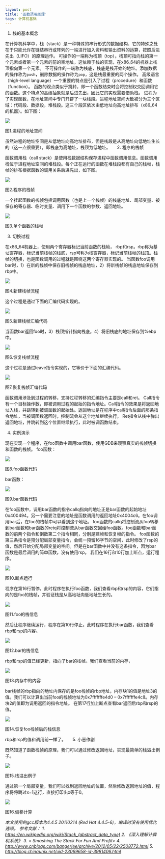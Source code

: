 ```yaml
---
layout: post
title: '函数调用原理'
tags: 计算机基础
---
```



1.   栈的基本概念

在计算机科学中，栈（stack）是一种特殊的串行形式的数据结构，它的特殊之处在于只能允许在链结串行或阵列的一端进行加入资料和输出资料的运算，按照后进先出（LIFO）的原理运作。
可操作的一端称为栈顶（top），栈顶可指向栈的第一个元素或者第一个元素的前的空地址，这依赖于栈的实现，在x86_64的机器上栈顶指向第一个元素。
不可操作的一端称为栈底，栈底是栈开始的地址。添加数据的操作称为`push`，删除数据的操作称为`pop`，这是栈最重要的两个操作。
高级语言（high-level language）一个重要的特点是引入了过程（procedure）和函数（function）。
函数的观点类似于跳转，即一个函数结束时会将控制权交回调用它的函数。这个特点的高级抽象就是后进先出，因此它的实现需要借助栈。
进程为了实现函数，在地址空间中专门开辟了一块栈段。进程地址空间大致被分为三个区域：代码段、数据段，堆栈段。这三个段区依次由低地址向高地址排布（x86_64的机器）。如下图：

![]({{site.baseurl}}/img/20160901-1.png)

图1.进程的地址空间

虽然进程的地址空间是从低地址向高地址排布，但是栈段是从高地址向低地址生长的（这一点很重要），即栈底为高地址，栈顶为低地址。
 
2.   程序的栈帧

函数调用栈（call stack）是使用栈数据结构保存进程中函数调用信息。函数调用栈位于进程地址空间的堆栈段。每个正在运行的函数在堆栈段都有自己的栈帧，栈帧的排布根据函数的调用关系后进先出，如下图。
 
![]({{site.baseurl}}/img/20160901-2.png)

图2.程序的栈帧

一个挂起函数的栈帧包括调用函数（也是上一个栈帧）的栈底地址、局部变量、被保存的寄存器、临时变量、调用下一个函数的参数、返回地址。
 
![]({{site.baseurl}}/img/20160901-3.png)

图3.单个函数的栈帧

3.   切换过程

在x86_64机器上，使用两个寄存器标记当前函数的栈帧， rbp和rsp。rbp称为基址寄存器，标记当前栈帧的栈底，rsp可称为栈寄存器，标记当前栈帧的栈顶。栈帧的切换，也是函数调用的过程就是围绕这两个寄存器实现的。
当函数foo调用bar时，1）在新的栈帧中保存旧栈帧的栈底地址，2）将新栈帧的栈底地址保存到rbp中。
 
![]({{site.baseurl}}/img/20160901-4.png)

图4.新建栈帧流程

这个过程是通过下面的汇编代码实现的。
 
![]({{site.baseurl}}/img/20160901-5.png)

图5.新建栈帧汇编代码

当函数bar返回foo时，3）栈顶指针指向栈底，4）将旧栈底的地址保存到%ebp中。

![]({{site.baseurl}}/img/20160901-6.png)

图6.恢复栈帧流程

这个过程是通过leave指令实现的，它等价于下面的汇编代码。

![]({{site.baseurl}}/img/20160901-7.png)

图7.恢复栈帧汇编代码

函数调用涉及到过程的转移，支持过程转移的汇编指令主要是call和ret。
Call指令有一个目标操作数，即被调用过程的起始的指令地址。Call指令的效果是将返回地址入栈，并跳转到被调函数的起始处。返回地址是在程序中call指令后面的那条指令地址，当被调函数返回时，控制流会从这个地址继续执行。
Ret指令从栈中弹出返回地址，并跳转到这个位置继续执行，此时被调函数结束。
 
4.   实例演示

现在实现一个程序，在foo函数中调用bar函数，使用GDB来观察真实的栈帧切换和函数的栈帧。
foo函数：

![]({{site.baseurl}}/img/20160901-8.png)

图8.foo函数代码

bar函数：

![]({{site.baseurl}}/img/20160901-9.png)
 
图9.bar函数代码

在foo函数中，调用bar函数的指令callq指向的地址正是bar函数的起始地址0x400494。另一个需要注意的地址是函数调用的返回地址0x4004c6。在foo调用bar后，在foo的栈帧中可以看到这个地址。
foo函数的callq将控制流从foo转移到bar函数和bar函数的retq将控制流从bar函数交回给foo函数。foo函数和bar函数的前两个指令和倒数第二个指令相同，分别是建帧和恢复帧的指令。
foo函数的第三条指令是预分配局部变量指令，会统一预留16字节的空间，此时修改了rsp的值，然后开始分配局部变量的空间。但是在bar函数中并没有这条指令，因为bar函数是最后调用的简单函数，没有使用rsp。
我们在16行和10行加上断点，运行程序。

![]({{site.baseurl}}/img/20160901-10.png) 

图10.断点运行

程序在第16行暂停，此时程序在执行foo函数，我们查看rbp和rsp的内容，它们指向的是foo的栈帧，并验证栈是从高地址向低地址生长的。

![]({{site.baseurl}}/img/20160901-11.png) 

图11.foo的栈信息

然后让程序继续运行，程序在第10行停止，此时程序在执行bar函数，我们查看rbp和rsp的内容。
 
![]({{site.baseurl}}/img/20160901-12.png) 

图12.bar的栈信息

rbp和rsp的值已经更新，指向了bar的栈帧。我们查看当前的内存，

![]({{site.baseurl}}/img/20160901-13.png)

图13.内存中的内容

bar栈帧的rbp指向的地址内保存的是foo栈帧的rbp地址，内存块1的值是地址3的值。我们可以计算出当前foo的栈帧地址为0x7fffffffe4d0 – 0x7fffffffe4c8。内存块2的值即为调用返回的指令地址。
在第17行加上断点查看bar返回后rbp和rsp的值。

![]({{site.baseurl}}/img/20160901-14.png)

图14.恢复foo栈帧后的栈信息

rbp和rsp的值和调用前一样了。
 
5.   小恶作剧

既然知道了函数栈帧的原理，我们可以通过修改返回地址，实现最简单的栈溢出例子。

![]({{site.baseurl}}/img/20160901-15.png)

图15.栈溢出例子

通过第一个局部变量，我们可以找到返回地址的位置，然后修改返回地址的值，程序将将跳过x=1这行，直接打印出x等于0。
 
![]({{site.baseurl}}/img/20160901-16.png) 

图16.偏移计算
	

*本文使用的gcc版本为4.4.5 20110214 (Red Hat 4.4.5-6)，编译时没有使用优化选项。*
*参考文献：*
*1.	https://en.wikipedia.org/wiki/Stack_(abstract_data_type)*
*2.	《深入理解计算机系统》*
*3.	< Smashing The Stack For Fun And Profit>*
*4.	http://www.cnblogs.com/bangerlee/archive/2012/05/22/2508772.html*
*5.	http://blog.chinaunix.net/uid-23069658-id-3981406.html*

